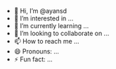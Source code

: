 - 👋 Hi, I’m @ayansd
- 👀 I’m interested in ...
- 🌱 I’m currently learning ...
- 💞️ I’m looking to collaborate on ...
- 📫 How to reach me ...
- 😄 Pronouns: ...
- ⚡ Fun fact: ...

<!---
ayansd/ayansd is a ✨ special ✨ repository because its `README.md` (this file) appears on your GitHub profile.
You can click the Preview link to take a look at your changes.
--->
